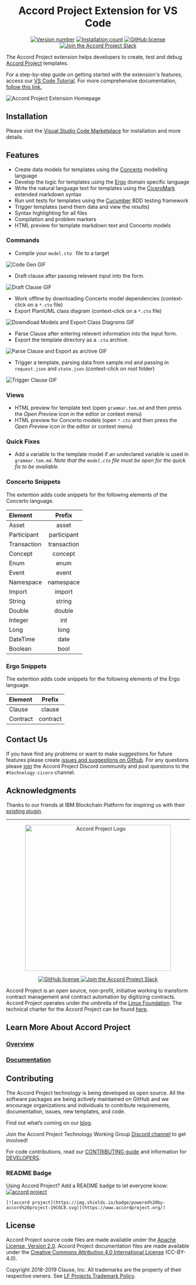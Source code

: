 <h1 align="center">
  Accord Project Extension for VS Code
</h1>

<p align="center">
  <a href="https://marketplace.visualstudio.com/items?itemName=accordproject.cicero-vscode-extension"><img src="https://vsmarketplacebadge.apphb.com/version/accordproject.cicero-vscode-extension.svg" alt="Version number"></a>
  <a href="https://marketplace.visualstudio.com/items?itemName=accordproject.cicero-vscode-extension"><img src="https://vsmarketplacebadge.apphb.com/installs/accordproject.cicero-vscode-extension.svg" alt="Installation count"></a> <a href="https://github.com/accordproject/cicero-vscode-extension/blob/master/LICENSE"><img src="https://img.shields.io/github/license/accordproject/cicero-vscode-extension" alt="GitHub license"></a>
  <a href="https://accord-project-slack-signup.herokuapp.com/">
    <img src="https://img.shields.io/badge/Accord%20Project-Join%20Slack-blue" alt="Join the Accord Project Slack" />
  </a>
</p>

The Accord Project extension helps developers to create, test and debug [Accord Project](https://accordproject.org) templates.

For a step-by-step guide on getting started with the extension's features, access our [VS Code Tutorial](https://docs.accordproject.org/docs/next/tutorial-vscode.html). For more comprehensive documentation, [follow this link.](https://docs.accordproject.org)

![Accord Project Extension Homepage](assets/VSCodeImage.png)

## Installation

Please visit the [Visual Studio Code Marketplace](https://marketplace.visualstudio.com/items?itemName=accordproject.cicero-vscode-extension) for installation and more details.

## Features

- Create data models for templates using the [Concerto](https://docs.accordproject.org/docs/model-concerto.html) modelling language
- Develop the logic for templates using the [Ergo](https://docs.accordproject.org/docs/logic-ergo.html) domain specific language
- Write the natural language text for templates using the [CiceroMark](https://docs.accordproject.org/docs/markup-cicero.html) extended markdown syntax
- Run unit tests for templates using the [Cucumber](https://cucumber.io) BDD testing framework
- Trigger templates (send them data and view the results)
- Syntax highlighting for all files
- Compilation and problem markers
- HTML preview for template markdown text and Concerto models

### Commands

- Compile your ``model.cto `` file to a target

![Code Gen GIF](./assets/Code%20Gen.gif)


- Draft clause after passing relevent input into the form. 

![Draft Clause GIF](./assets/Draft%20Clause.gif)


- Work offline by downloading Concerto model dependencies (context-click on a `*.cto` file)
- Export PlantUML class diagram (context-click on a `*.cto` file)

![Downdload Models and Export Class Diagrsms GIF](./assets/Downloads%20Models%20and%20Export%20Class%20Diagrsm.gif)

- Parse Clause after entering relevent information into the input form. 
- Export the template directory as a ``.cta`` archive.
 
 ![Parse Clause and Export as archive GIF](./assets/Parse%20Clause%20And%20Export%20As%20Archive.gif)

- Trigger a template, parsing data from sample.md and passing in `request.json` and `state.json` (context-click on root folder)

![Trigger Clause GIF](./assets/Trigger%20Clause.gif)

### Views
- HTML preview for template text (open `grammar.tem.md` and then press the _Open Preview_ icon in the editor or context menu)
- HTML preview for Concerto models (open `*.cto` and then press the _Open Preview_ icon in the editor or context menu)

### Quick Fixes

- Add a variable to the template model if an undeclared variable is used in `grammar.tem.md`. _Note that the `model.cto` file must be open for the quick fix to be available._

### Concerto Snippets

The extention adds code snippets for the following elements of the Concerto language.

| Element     |   Prefix    |
| :---------- | :---------: |
| Asset       |    asset    |
| Participant | participant |
| Transaction | transaction |
| Concept     |   concept   |
| Enum        |    enum     |
| Event       |    event    |
| Namespace   |   namespace |
| Import      |    import   |
| String      |    string   |
| Double      |    double   |
| Integer     |    int      |
| Long        |    long     |
| DateTime    |    date     |
| Boolean     |    bool     |

### Ergo Snippets

The extention adds code snippets for the following elements of the Ergo language.

| Element     |   Prefix    |
| :---------- | :---------: |
| Clause      |   clause    |
| Contract    | contract    |

## Contact Us
If you have find any problems or want to make suggestions for future features please create [issues and suggestions on Github](https://github.com/accordproject/cicero-vscode-extension/issues). For any questions please [join](https://discord.com/invite/Zm99SKhhtA) the Accord Project Discord community and post questions to the `#technology-cicero` channel.

## Acknowledgments

Thanks to our friends at IBM Blockchain Platform for inspiring us with their [existing plugin](https://github.com/IBM-Blockchain/blockchain-vscode-extension/).

---

<p align="center">
  <a href="https://www.accordproject.org/">
    <img src="assets/APLogo.png" alt="Accord Project Logo" width="400" />
  </a>
</p>

<p align="center">
  <a href="./LICENSE">
    <img src="https://img.shields.io/github/license/accordproject/cicero?color=bright-green" alt="GitHub license">
  </a>
  <a href="https://accord-project-slack-signup.herokuapp.com/">
    <img src="https://img.shields.io/badge/Accord%20Project-Join%20Slack-blue" alt="Join the Accord Project Slack"/>
  </a>
</p>

Accord Project is an open source, non-profit, initiative working to transform contract management and contract automation by digitizing contracts. Accord Project operates under the umbrella of the [Linux Foundation][linuxfound]. The technical charter for the Accord Project can be found [here][charter].

## Learn More About Accord Project

### [Overview][apmain]

### [Documentation][apdoc]

## Contributing

The Accord Project technology is being developed as open source. All the software packages are being actively maintained on GitHub and we encourage organizations and individuals to contribute requirements, documentation, issues, new templates, and code.

Find out what’s coming on our [blog][apblog].

Join the Accord Project Technology Working Group [Discord channel][apdiscord] to get involved!

For code contributions, read our [CONTRIBUTING guide][contributing] and information for [DEVELOPERS][developers].

### README Badge

Using Accord Project? Add a README badge to let everyone know: [![accord project](https://img.shields.io/badge/powered%20by-accord%20project-19C6C8.svg)](https://www.accordproject.org/)

```
[![accord project](https://img.shields.io/badge/powered%20by-accord%20project-19C6C8.svg)](https://www.accordproject.org/)
```

## License <a name="license"></a>

Accord Project source code files are made available under the [Apache License, Version 2.0][apache].
Accord Project documentation files are made available under the [Creative Commons Attribution 4.0 International License][creativecommons] (CC-BY-4.0).

Copyright 2018-2019 Clause, Inc. All trademarks are the property of their respective owners. See [LF Projects Trademark Policy](https://lfprojects.org/policies/trademark-policy/).

[linuxfound]: https://www.linuxfoundation.org
[charter]: https://github.com/accordproject/governance/blob/master/accord-project-technical-charter.md
[apmain]: https://accordproject.org/ 
[apblog]: https://medium.com/@accordhq
[apdoc]: https://docs.accordproject.org/
[apdiscord]: https://discord.com/invite/Zm99SKhhtA

[contributing]: https://github.com/accordproject/cicero-vscode-extension/blob/master/CONTRIBUTING.md
[developers]: https://github.com/accordproject/cicero-vscode-extension/blob/master/DEVELOPERS.md

[apache]: https://github.com/accordproject/cicero-vscode-extension/blob/master/LICENSE
[creativecommons]: http://creativecommons.org/licenses/by/4.0/